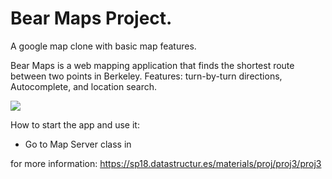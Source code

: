 # Bear Maps Project.

A google map clone with basic map features.

Bear Maps is a web mapping application that finds the shortest route between two points in Berkeley. Features: turn-by-turn directions, Autocomplete, and location search.

![](images/demo.gif)

How to start the app and use it:
- Go to Map Server class in 


for more information: https://sp18.datastructur.es/materials/proj/proj3/proj3
